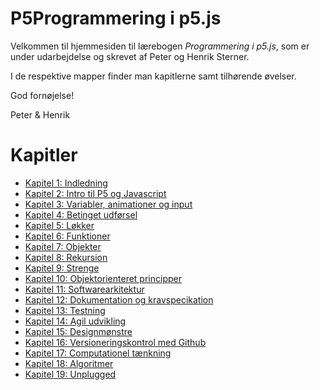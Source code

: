 # P5Programmering i p5.js

Velkommen til hjemmesiden til lærebogen *Programmering i p5.js*, som er under udarbejdelse og skrevet af Peter og Henrik Sterner. 

I de respektive mapper finder man kapitlerne samt tilhørende øvelser.

God fornøjelse!

Peter & Henrik


# Kapitler

- [Kapitel 1: Indledning](kap1/kap1.md)
- [Kapitel 2: Intro til P5 og Javascript](kap2/kap2.md)
- [Kapitel 3: Variabler, animationer og input](kap3/kap3.md)
- [Kapitel 4: Betinget udførsel](kap4/kap4.md)
- [Kapitel 5: Løkker](kap5/kap5.md)
- [Kapitel 6: Funktioner](kap6/kap6.md)
- [Kapitel 7: Objekter](kap7/kap7.md)
- [Kapitel 8: Rekursion](kap8/kap8.md)
- [Kapitel 9: Strenge](kap9/kap9.md)
- [Kapitel 10: Objektorienteret principper](kap10/kap10.md)
- [Kapitel 11: Softwarearkitektur](kap10/kap10.md)
- [Kapitel 12: Dokumentation og kravspecikation](kap11/kap11.md)
- [Kapitel 13: Testning](kap10/kap10.md)
- [Kapitel 14: Agil udvikling](kap10/kap10.md)
- [Kapitel 15: Designmønstre](kap10/kap10.md)
- [Kapitel 16: Versioneringskontrol med Github](kap10/kap10.md)
- [Kapitel 17: Computationel tænkning](kap10/kap10.md)
- [Kapitel 18: Algoritmer](kap10/kap10.md)
- [Kapitel 19: Unplugged](kap10/kap10.md)


